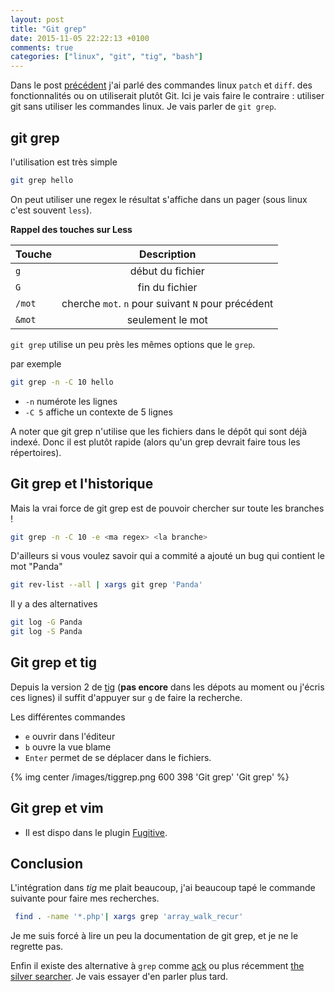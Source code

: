 ```yaml
---
layout: post
title: "Git grep"
date: 2015-11-05 22:22:13 +0100
comments: true
categories: ["linux", "git", "tig", "bash"] 
---
```


Dans le post [précédent](blog/2015/11/02/diff-patch-git) j'ai parlé des commandes linux `patch` et `diff`. des fonctionnalités ou on utiliserait plutôt Git. Ici je vais faire le contraire : utiliser git sans utiliser les commandes linux. Je vais parler de `git grep`.

## git grep

l'utilisation est très simple 

```sh
git grep hello
```
On peut utiliser une regex
le résultat s'affiche dans un pager (sous linux c'est souvent `less`).

<!--more-->
**Rappel des touches sur Less**

| Touche      | Description |
| ------------- |:-------------:| 
| `g`               | début du fichier|
| `G`               | fin  du fichier|
| `/mot`            | cherche `mot`. `n` pour suivant `N` pour précédent| 
| `&mot`            | seulement le mot|


`git grep` utilise un peu près les mêmes options que le `grep`.

par exemple 

``` sh
git grep -n -C 10 hello
```
 * `-n` numérote les lignes
 * `-C 5` affiche un contexte de 5 lignes

A noter que git grep n'utilise que les fichiers dans le dépôt qui sont déjà indexé. Donc il est plutôt rapide (alors qu'un grep devrait faire tous les répertoires).

## Git grep et l'historique

Mais la vrai force de git grep est de pouvoir chercher sur toute les branches !

``` sh
git grep -n -C 10 -e <ma regex> <la branche>
```

D'ailleurs si vous voulez savoir qui a commité a ajouté un bug qui contient le mot "Panda"
``` sh
git rev-list --all | xargs git grep 'Panda'
```

Il y a des alternatives
``` sh
git log -G Panda
git log -S Panda
```

## Git grep et tig

Depuis la version 2 de [tig](https://github.com/jonas/tig) (**pas encore** dans les dépots au moment ou j'écris ces lignes)
il suffit d'appuyer sur `g` de faire la recherche. 

Les différentes commandes

 * `e` ouvrir dans l'éditeur
 * `b` ouvre la vue blame
 * `Enter` permet de se déplacer dans le fichiers.

{% img center /images/tiggrep.png 600 398 'Git grep' 'Git grep' %}

## Git grep et vim

* Il est dispo dans le plugin [Fugitive](https://github.com/tpope/vim-fugitive). 

## Conclusion

L'intégration dans *tig* me plait beaucoup, j'ai beaucoup tapé le commande suivante pour faire mes recherches. 
``` sh
 find . -name '*.php'| xargs grep 'array_walk_recur'
```

Je me suis forcé à lire un peu la documentation de git grep, et je ne le regrette pas.

Enfin il existe des alternative à `grep` comme [ack](http://beyondgrep.com/) ou plus récemment [the silver searcher](https://github.com/ggreer/the_silver_searcher). Je vais essayer d'en parler plus tard.
